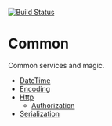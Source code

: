 [![Build Status](https://travis-ci.com/carlpaton/Common.svg?branch=master)](https://travis-ci.com/carlpaton/Common)

# Common

Common services and magic.

* [DateTime](Common/DateTime)
* [Encoding](Common/Encoding)
* [Http](Common/Http)
  * [Authorization](Common/Http/Authorization)
* [Serialization](Common/Serialization)

